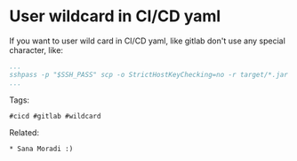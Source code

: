 # User wildcard in CI/CD yaml

If you want to user wild card in CI/CD yaml, like gitlab don't use any
special character, like:

```yml
...
sshpass -p "$SSH_PASS" scp -o StrictHostKeyChecking=no -r target/*.jar root@$MOI_ALTERNATIVE:/mnt/arbaeen/arbaeen.jar
...
```

Tags:
```
#cicd #gitlab #wildcard
```

Related:
```
* Sana Moradi :)
```
